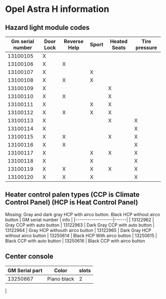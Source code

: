 # Opel Astra H information

## Hazard light module codes
| Gm serial number  | Door Lock     | Reverse Help | Sport | Heated Seats | Tire pressure |
| -------------     | ------------- | ------------ | ------|--------------|---------------|
| 13100105          | X             |              |       |              |               |
| 13100106          | X             | X            |       |              |               |
| 13100107          | X             |              | X     |              |               |
| 13100108          | X             | X            | X     |              |               |
| 13100109          | X             |              |       | X            |               |
| 13100110          | X             | X            |       | X            |               |
| 13100111          | X             |              | X     | X            |               |
| 13100112          | X             | X            | X     | X            |               |
| 13100113          | X             |              |       | X            | X             |
| 13100114          | X             |              |       |              | X             |
| 13100115          | X             | X            |       | X            | X             |
| 13100116          | X             | X            |       |              | X             |
| 13100117          | X             |              | X     | X            | X             |
| 13100118          | X             |              | X     |              | X             |
| 13100119          | X             | X            | X     | X            | X             |
| 13100120          | X             | X            | X     |              | X             |

## Heater control palen types (CCP is Climate Control Panel) (HCP is Heat Control Panel)
Missing: Gray and dark gray HCP with airco button. Black HCP without airco button
| GM serial number  | info |
|-------------------|------|
| 13122962          | Gray CCP with auto button
| 13122963          | Dark Gray CCP with auto button
| 13122964          | Gray HCP withouth airco button
| 13122965          | Dark Gray HCP without airco button
| 13250614          | Black HCP With airco button
| 13250615          | Black CCP with auto button
| 13250616          | Black CCP with airco button

## Center console
| GM Serial part | Color       | slots |
|----------------|-------------|-------|
| 13250667       | Piano black | 2     |
|
